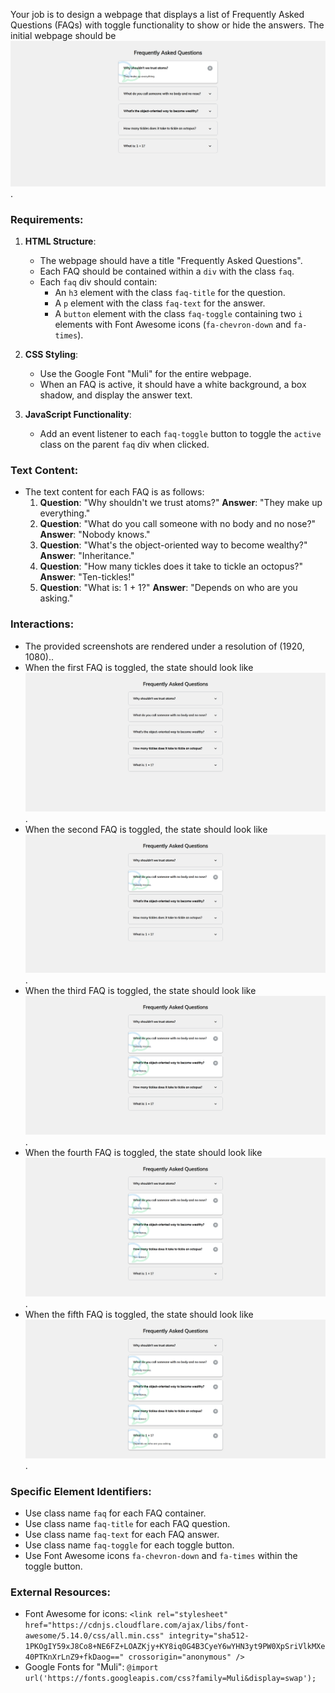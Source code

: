 
Your job is to design a webpage that displays a list of Frequently Asked Questions (FAQs) with toggle functionality to show or hide the answers. The initial webpage should be ![initial webpage](./_images/origin.png).

### Requirements:

1. **HTML Structure**:
    - The webpage should have a title "Frequently Asked Questions".
    - Each FAQ should be contained within a `div` with the class `faq`.
    - Each `faq` div should contain:
        - An `h3` element with the class `faq-title` for the question.
        - A `p` element with the class `faq-text` for the answer.
        - A `button` element with the class `faq-toggle` containing two `i` elements with Font Awesome icons (`fa-chevron-down` and `fa-times`).

2. **CSS Styling**:
    - Use the Google Font "Muli" for the entire webpage.
    - When an FAQ is active, it should have a white background, a box shadow, and display the answer text.
    
3. **JavaScript Functionality**:
    - Add an event listener to each `faq-toggle` button to toggle the `active` class on the parent `faq` div when clicked.

### Text Content:
- The text content for each FAQ is as follows:
    1. **Question**: "Why shouldn't we trust atoms?" **Answer**: "They make up everything."
    2. **Question**: "What do you call someone with no body and no nose?" **Answer**: "Nobody knows."
    3. **Question**: "What's the object-oriented way to become wealthy?" **Answer**: "Inheritance."
    4. **Question**: "How many tickles does it take to tickle an octopus?" **Answer**: "Ten-tickles!"
    5. **Question**: "What is: 1 + 1?" **Answer**: "Depends on who are you asking."

### Interactions:
- The provided screenshots are rendered under a resolution of (1920, 1080)..
- When the first FAQ is toggled, the state should look like ![after first toggle](./_images/after_first_toggle.png).
- When the second FAQ is toggled, the state should look like ![after second toggle](./_images/after_second_toggle.png).
- When the third FAQ is toggled, the state should look like ![after third toggle](./_images/after_third_toggle.png).
- When the fourth FAQ is toggled, the state should look like ![after fourth toggle](./_images/after_fourth_toggle.png).
- When the fifth FAQ is toggled, the state should look like ![after fifth toggle](./_images/after_fifth_toggle.png).

### Specific Element Identifiers:
- Use class name `faq` for each FAQ container.
- Use class name `faq-title` for each FAQ question.
- Use class name `faq-text` for each FAQ answer.
- Use class name `faq-toggle` for each toggle button.
- Use Font Awesome icons `fa-chevron-down` and `fa-times` within the toggle button.

### External Resources:
- Font Awesome for icons: `<link rel="stylesheet" href="https://cdnjs.cloudflare.com/ajax/libs/font-awesome/5.14.0/css/all.min.css" integrity="sha512-1PKOgIY59xJ8Co8+NE6FZ+LOAZKjy+KY8iq0G4B3CyeY6wYHN3yt9PW0XpSriVlkMXe40PTKnXrLnZ9+fkDaog==" crossorigin="anonymous" />`
- Google Fonts for "Muli": `@import url('https://fonts.googleapis.com/css?family=Muli&display=swap');`
